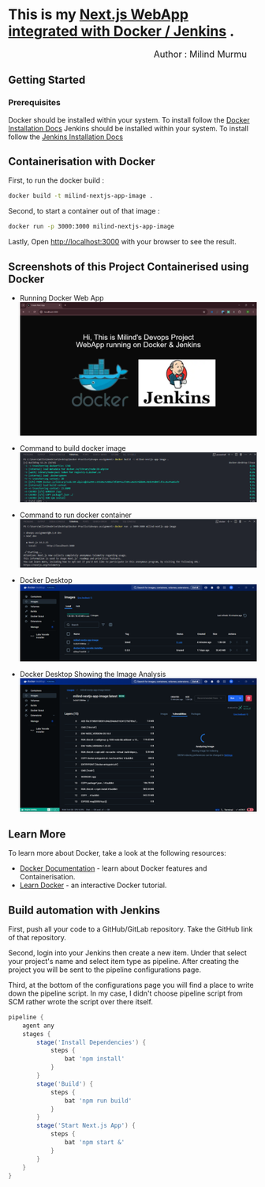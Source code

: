 # This is my [Next.js WebApp integrated with Docker / Jenkins]() .

<div align="right" style="margin-right: 20px; font-size: 18px;">Author : Milind Murmu</div>

## Getting Started

### Prerequisites
Docker should be installed within your system. To install follow the [Docker Installation Docs](https://docs.docker.com/engine/install/)
Jenkins should be installed within your system. To install follow the [Jenkins Installation Docs]([https://docs.docker.com/engine/install/](https://www.jenkins.io/doc/book/installing/))

## Containerisation with Docker
First, to run the docker build :

```bash
docker build -t milind-nextjs-app-image .
```

Second, to start a container out of that image :

```bash
docker run -p 3000:3000 milind-nextjs-app-image
```

Lastly, Open [http://localhost:3000](http://localhost:3000) with your browser to see the result.

## Screenshots of this Project Containerised using Docker
- Running Docker Web App
![Running Docker Web App](./screenshots/docker-webapp.png)

- Command to build docker image
![Running Docker Web App](./screenshots/buildpng.png)
- Command to run docker container
![Running Docker Web App](./screenshots/run-image-docker.png)
- Docker Desktop
![Running Docker Web App](./screenshots/docker-desktop.png)
- Docker Desktop Showing the Image Analysis
![Running Docker Web App](./screenshots/docker-desktop2.png)

## Learn More

To learn more about Docker, take a look at the following resources:

- [Docker Documentation](https://docs.docker.com/) - learn about Docker features and Containerisation.
- [Learn Docker](https://www.docker.com/101-tutorial/) - an interactive Docker tutorial.

## Build automation with Jenkins
First, push all your code to a GitHub/GitLab repository.
Take the GitHub link of that repository.

Second, login into your Jenkins then create a new item.
Under that select your project's name and select item type as pipeline. 
After creating the project you will be sent to the pipeline configurations page.

Third, at the bottom of the configurations page you will find a place to write down the pipeline script.
In my case, I didn't choose pipeline script from SCM rather wrote the script over there itself.

```groovy
pipeline {
    agent any
    stages {
        stage('Install Dependencies') {
            steps {
                bat 'npm install'
            }
        }
        stage('Build') {
            steps {
                bat 'npm run build'
            }
        }
        stage('Start Next.js App') {
            steps {
                bat 'npm start &'
            }
        }
    }
}
```
